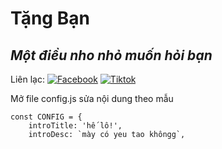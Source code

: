 # Tặng Bạn
## _Một điều nho nhỏ muốn hỏi bạn_

Liên lạc: 
[![Facebook](https://i.imgur.com/GRqy96ts.jpg)](https://www.facebook.com/nam.nodemy)
[![Tiktok](https://i.imgur.com/Nbfl1E7t.jpg)](https://www.tiktok.com/@manindev)

Mở file config.js sửa nội dung theo mẫu
```
const CONFIG = {
    introTitle: 'hế lô!',
    introDesc: `mày có yeu tao khôngg`,


   





